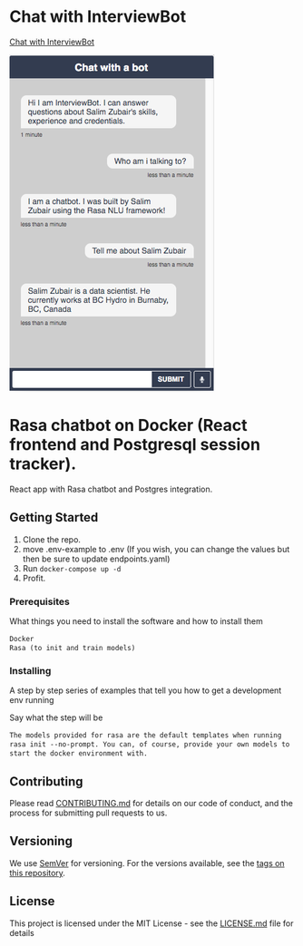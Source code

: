 # Chat with InterviewBot

[Chat with InterviewBot](http://34.83.237.193)

![InterviewBot screenshot](https://github.com/salimzubair/salimzubair.github.io/blob/master/images/interviewbot.png)


# Rasa chatbot on Docker (React frontend and Postgresql session tracker).

React app with Rasa chatbot and Postgres integration. 

## Getting Started

1. Clone the repo.
2. move .env-example to .env (If you wish, you can change the values but then be sure to update endpoints.yaml)
2. Run ```docker-compose up -d```
3. Profit.


### Prerequisites

What things you need to install the software and how to install them

```
Docker
Rasa (to init and train models)
```

### Installing

A step by step series of examples that tell you how to get a development env running

Say what the step will be

```
The models provided for rasa are the default templates when running rasa init --no-prompt. You can, of course, provide your own models to start the docker environment with. 
```

## Contributing

Please read [CONTRIBUTING.md](https://gist.github.com/PurpleBooth/b24679402957c63ec426) for details on our code of conduct, and the process for submitting pull requests to us.

## Versioning

We use [SemVer](http://semver.org/) for versioning. For the versions available, see the [tags on this repository](https://github.com/your/project/tags). 


## License

This project is licensed under the MIT License - see the [LICENSE.md](LICENSE.md) file for details
